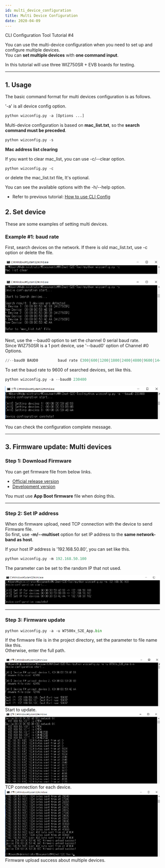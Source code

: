 ```yaml
---
id: multi_device_configuration
title: Multi Device Configuration
date: 2020-04-09
---
```


CLI Configuration Tool Tutorial #4

You can use the multi-device configuration when you need to set up and configure multiple devices.  
You can **set multiple devices** with **one command input**.

In this tutorial will use three WIZ750SR + EVB boards for testing.

-----

## 1. Usage

The basic command format for multi devices configuration is as follows.

'-a' is all device config option.

``` python
python wizconfig.py -a [Options ...]
```

Multi-device configuration is based
on **mac\_list.txt**, so the **search command must be preceded**.

``` python
python wizconfig.py -s
```

**Mac address list clearing**  

If you want to clear mac\_list, you can use -c/--clear option.

```
python wizconfig.py -c
```

or delete the mac\_list.txt file, It's optional.

You can see the available options with the -h/--help option.

  - Refer to previous tutorial: [How to use CLI Config](How_to_use_CLI_Config_Tool) 

## 2. Set device

These are some examples of setting multi devices.

### Example #1: baud rate

First, search devices on the network. If there is old mac\_list.txt, use -c option or delete the file.

![](/img/products/wiz750sr/clitool/multi/01.clear.png)

![](/img/products/wiz750sr/clitool/multi/02.search.png)

Next, use the --baud0 option to set the channel 0 serial baud rate.  
Since WIZ750SR is a 1 port device, use '--baud0' option of Channel \#0
Options.

``` python
//--baud0 BAUD0         baud rate (300|600|1200|1800|2400|4800|9600|14400|19200|28800|38400|57600|115200|230400)//
```

To set the baud rate to 9600 of searched devices, set like this.

``` python
python wizconfig.py -a --baud0 230400
```

![](/img/products/wiz750sr/clitool/multi/multi_setbaud.png)

You can check the configuration complete message.

-----

## 3. Firmware update: Multi devices

### Step 1: Download Firmware

You can get firmware file from below links.  

  - [Official release version](https://github.com/Wiznet/WIZ750SR/releases)
  - [Development version](https://github.com/Wiznet/WIZ750SR/tree/master/Projects/S2E_App/bin)

You must use **App Boot firmware** file when doing this.

-----

### Step 2: Set IP address

When do firmware upload, need TCP connection with the device to send Firmware file.  
So first, use **-m/--multiset** option for set IP address to the **same network-band as host**.

If your host IP address is '192.168.50.80', you can set like this.

``` python
python wizconfig.py -m 192.168.50.100
```

The parameter can be set to the random IP that not used.

![](/img/products/wiz750sr/clitool/multi/multi_fw_m.png)

-----

### Step 3: Firmware update

``` python
python wizconfig.py -a -u W7500x_S2E_App.bin
```

If the firmware file is in the project directory, set the parameter to file name like this.  
Otherwise, enter the full path.

![](/img/products/wiz750sr/clitool/multi/multi_fw_1.png) Start to update.  
![](/img/products/wiz750sr/clitool/multi/multi_fw_2.png) TCP connection for
each device.  
![](/img/products/wiz750sr/clitool/multi/multi_fw_3.png) Firmware upload
success about multiple devices.
